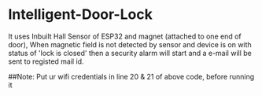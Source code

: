# Intelligent-Door-Lock
It uses Inbuilt Hall Sensor of ESP32 and magnet (attached to one end of door), When magnetic field is not detected by sensor and device is on with status of 'lock is closed' then a security alarm will start and a e-mail will be sent to registed mail id.

##Note:
Put ur wifi credentials in line 20 & 21 of above code, before running it
